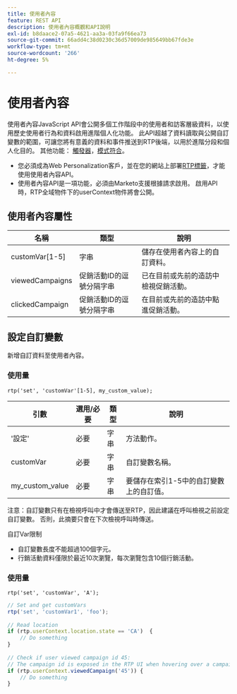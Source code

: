 ```yaml
---
title: 使用者內容
feature: REST API
description: 使用者內容概觀和API說明
exl-id: b8daace2-07a5-4621-aa3a-03fa9f66ea73
source-git-commit: 66add4c38d0230c36d57009de985649bb67fde3e
workflow-type: tm+mt
source-wordcount: '266'
ht-degree: 5%

---
```


# 使用者內容

使用者內容JavaScript API會公開多個工作階段中的使用者和訪客層級資料，以使用歷史使用者行為和資料啟用進階個人化功能。 此API超越了資料讀取與公開自訂變數的範圍，可讓您將有意義的資料和事件推送到RTP後端，以用於進階分段和個人化目的。 其他功能： [觸發器](../javascript-api/triggers.md)，[模式符合](../javascript-api/pattern-match.md)。

- 您必須成為Web Personalization客戶，並在您的網站上部署[RTP標籤](https://experienceleague.adobe.com/en/docs/marketo/using/product-docs/web-personalization/rtp-tag-implementation/deploy-the-rtp-javascript)，才能使用使用者內容API。
- 使用者內容API是一項功能，必須由Marketo支援根據請求啟用。 啟用API時，RTP全域物件下的userContext物件將會公開。

## 使用者內容屬性

| 名稱 | 類型 | 說明 |
|------------------|-------------|------|
| customVar[1-5] | 字串 | 儲存在使用者內容上的自訂資料。 |
| viewedCampaigns | 促銷活動ID的逗號分隔字串 | 已在目前或先前的造訪中檢視促銷活動。 |
| clickedCampaign | 促銷活動ID的逗號分隔字串 | 在目前或先前的造訪中點進促銷活動。 |

## 設定自訂變數

新增自訂資料至使用者內容。

### 使用量

`rtp('set', 'customVar'[1-5], my_custom_value);`

| 引數 | 選用/必要 | 類型 | 說明 |
|-----------------|-------------------|--------|-----------------|
| &#39;設定&#39; | 必要 | 字串 | 方法動作。 |
| customVar | 必要 | 字串 | 自訂變數名稱。 |
| my_custom_value | 必要 | 字串 | 要儲存在索引1-5中的自訂變數上的自訂值。 |

注意：自訂變數只有在檢視呼叫中才會傳送至RTP，因此建議在呼叫檢視之前設定自訂變數。 否則，此摘要只會在下次檢視呼叫時傳送。

自訂Var限制

- 自訂變數長度不能超過100個字元。
- 行銷活動資料僅限於最近10次瀏覽，每次瀏覽包含10個行銷活動。

### 使用量

`rtp('set', 'customVar', 'A');`

```javascript
// Set and get customVars
rtp('set', 'customVar1', 'foo');
 
// Read location 
if (rtp.userContext.location.state == 'CA')  {
    // Do something
}
 
// Check if user viewed campaign id 45:
// The campaign id is exposed in the RTP UI when hovering over a campaign name.
if (rtp.userContext.viewedCampaign('45')) {
    // Do something
}
```
